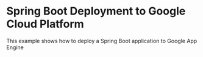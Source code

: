 # Spring Boot Deployment to Google Cloud Platform

This example shows how to deploy a Spring Boot application to Google App Engine
